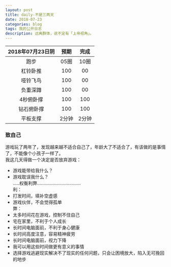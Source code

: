 ```yaml
---
layout: post
title: daily-不是三两天
date: 2018-07-23
categories: blog
tags: 我的公开日志
description: 远离群体，说不定有「上帝视角」。
---
```


|2018年07月23日阴|预期|完成|  
|:----:|:----:|:----:|  
|跑步|05圈|10圈|
|杠铃卧推|100|00|
|哑铃飞鸟|100|00|
|负重深蹲|100|00|
|4秒俯卧撑|100|100|
|钻石俯卧撑|100|100|
|平板支撑|2分钟|2分钟|


### 致自己
游戏玩了两年了，发现越来越不适合自己了，年龄大了不适合了，有该做的是事情了，不能像个小孩子一样了。  
我这几天得做一个决定是否放弃游戏：  
- 游戏能带给我什么？
- 游戏耽误我什么？  
.....权衡利弊..................................  
利：
- 打发时间，填补空虚感
- 游戏伙伴，不会觉得孤单  
弊：
- 太多时间花在游戏，控制不住自己
- 宅在家里，不利于个人成长
- 长时间电脑面前，不利于身心健康
- 长时间高度注意，容易精神疲劳
- 长时间电脑面前，视力下降
- 我可以用这些时间做更有意义的事情
- 选择游戏逃避现实解决不了现实的任何问题，只会让困境放大，陷入无可挽回的地步
